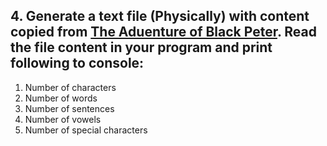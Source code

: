 ## 4. Generate a text file (Physically) with content copied from [The Aduenture of Black Peter](http://textfiles.com/stories/blackp.txt). Read the file content in your program and print following to console:
1. Number of characters
1. Number of words
1. Number of sentences
1. Number of vowels
1. Number of special characters